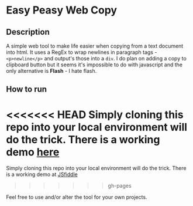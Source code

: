 Easy Peasy Web Copy
================================



Description
-----------
A simple web tool to make life easier when copying from a text document into html. It uses a RegEx to wrap newlines in paragraph tags - `<p>newline</p>` and output's those into a `div`. I do plan on adding a copy to clipboard button but it seems it's impossible to do with javascript and the only alternative is **Flash** - I hate flash.

How to run
-----------
<<<<<<< HEAD
Simply cloning this repo into your local environment will do the trick. There is a working demo [here](http://sirbrad.github.com/Easy-Web-Copy/)
=======
Simply cloning this repo into your local environment will do the trick. There is a working demo at [JSfiddle](http://jsfiddle.net/bradleyfew/wJqfY/2/embedded/result/)
>>>>>>> gh-pages

Feel free to use and/or alter the tool for your own projects.